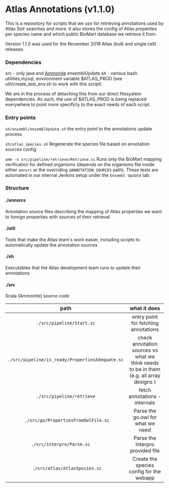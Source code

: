 # Atlas Annotations (v1.1.0)


This is a repository for scripts that we use for retrieving annotations used by Atlas Solr searches and more.
It also stores the config of Atlas properties per species name and which public BioMart database we retrieve it from.

Version 1.1.0 was used for the November 2018 Atlas (bulk and single cell) releases.

### Dependencies
src - only java and [Ammonite](http://www.lihaoyi.com/Ammonite/)
ensemblUpdate.sh - various bash utilities,mysql, environment variable $ATLAS_PROD (see util/create_test_env.sh to work with this script)

We are in the process of detaching this from our direct filesystem dependencies. As such, the use of $ATLAS_PROD is being replaced
everywhere to point more specificly to the exact needs of each script.

### Entry points

`sh/ensembl/ensemblUpdate.sh`
the entry point to the annotations update process

`sh/atlas_species.sh`
Regenerate the species file based on annotation sources config

`amm -s src/pipeline/retrieve/Retrieve.sc`
Runs only the BioMart mapping verification for defined organisms (depends on the organisms file inside either
`annsrc` or the overriding `$ANNOTATION_SOURCES` path). These tests are automated in our internal Jenkins setup
under the `Ensembl Update` tab.

### Structure

#### ./annsrcs
Annotation source files describing the mapping of Atlas properties we want to foreign properties with sources of their retrieval

#### ./util
Tools that make the Atlas team's work easier, including scripts to automatically update the annotation sources

#### ./sh
Executables that the Atlas development team runs to update their annotations

#### ./src
Scala (Ammonite) source code

|  path  	|   what it does	|
|:-:	|:-:	|
|   `./src/pipeline/Start.sc`	|   entry point for fetching annotations	|
|   `./src/pipeline/is_ready/PropertiesAdequate.sc`	|  check annotation sources vs what we think needs to be in them (e.g. all array designs ) |
|   `./src/pipeline/retrieve`	|  fetch annotations - internals 	|
|  ` ./src/go/PropertiesFromOwlFile.sc`	|   Parse the go.owl for what we need	|
|   `./src/interpro/Parse.sc	`|   Parse the Interpro provided file	|
|  ` ./src/atlas/AtlasSpecies.sc`	|   Create the species config for the webapp	|
